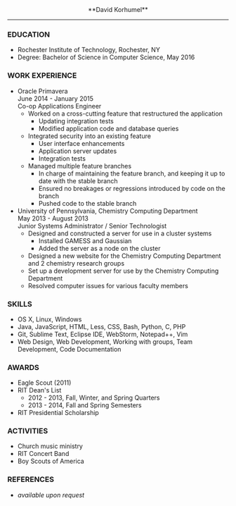 <span style="display:block;text-align:center;">
    **David Korhumel**
</span>

***

### EDUCATION

- Rochester Institute of Technology, Rochester, NY
- Degree: Bachelor of Science in Computer Science, May 2016

### WORK EXPERIENCE

- Oracle Primavera  
  June 2014 - January 2015  
  Co-op Applications Engineer
    - Worked on a cross-cutting feature that restructured the application
        - Updating integration tests
        - Modified application code and database queries
    - Integrated security into an existing feature
        - User interface enhancements
        - Application server updates
        - Integration tests
    - Managed multiple feature branches
        - In charge of maintaining the feature branch, and keeping it up to date with the stable branch
        - Ensured no breakages or regressions introduced by code on the branch
        - Pushed code to the stable branch
- University of Pennsylvania, Chemistry Computing Department  
  May 2013 - August 2013  
  Junior Systems Administrator / Senior Technologist   
    - Designed and constructed a server for use in a cluster systems
        - Installed GAMESS and Gaussian
        - Added the server as a node on the cluster
    - Designed a new website for the Chemistry Computing Department and 2 chemistry research groups
    - Set up a development server for use by the Chemistry Computing Department
    - Resolved computer issues for various faculty members

### SKILLS

- OS X, Linux, Windows
- Java, JavaScript, HTML, Less, CSS, Bash, Python, C, PHP
- Git, Sublime Text, Eclipse IDE, WebStorm, Notepad++, Vim
- Web Design, Web Development, Working with groups, Team Development, Code Documentation

### AWARDS

- Eagle Scout (2011)
- RIT Dean&apos;s List
    - 2012 - 2013, Fall, Winter, and Spring Quarters
    - 2013 - 2014, Fall and Spring Semesters
- RIT Presidential Scholarship

### ACTIVITIES

- Church music ministry
- RIT Concert Band
- Boy Scouts of America

### REFERENCES

- *available upon request*